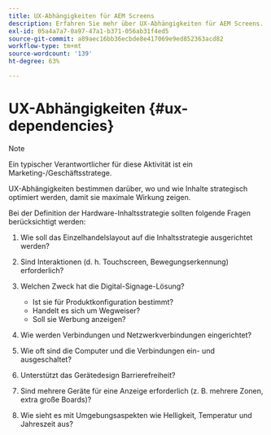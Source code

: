 ```yaml
---
title: UX-Abhängigkeiten für AEM Screens
description: Erfahren Sie mehr über UX-Abhängigkeiten für AEM Screens.
exl-id: 05a4a7a7-0a97-47a1-b371-056ab31f4ed5
source-git-commit: a89aec16bb36ecbde8e417069e9ed852363acd82
workflow-type: tm+mt
source-wordcount: '139'
ht-degree: 63%

---
```


# UX-Abhängigkeiten {#ux-dependencies}

>[!NOTE]
>
>Ein typischer Verantwortlicher für diese Aktivität ist ein Marketing-/Geschäftsstratege.

UX-Abhängigkeiten bestimmen darüber, wo und wie Inhalte strategisch optimiert werden, damit sie maximale Wirkung zeigen.

Bei der Definition der Hardware-Inhaltsstrategie sollten folgende Fragen berücksichtigt werden:

1. Wie soll das Einzelhandelslayout auf die Inhaltsstrategie ausgerichtet werden?

1. Sind Interaktionen (d. h. Touchscreen, Bewegungserkennung) erforderlich?

1. Welchen Zweck hat die Digital-Signage-Lösung?

   * Ist sie für Produktkonfiguration bestimmt?
   * Handelt es sich um Wegweiser?
   * Soll sie Werbung anzeigen?

1. Wie werden Verbindungen und Netzwerkverbindungen eingerichtet?

1. Wie oft sind die Computer und die Verbindungen ein- und ausgeschaltet?

1. Unterstützt das Gerätedesign Barrierefreiheit?

1. Sind mehrere Geräte für eine Anzeige erforderlich (z. B. mehrere Zonen, extra große Boards)?

1. Wie sieht es mit Umgebungsaspekten wie Helligkeit, Temperatur und Jahreszeit aus?
